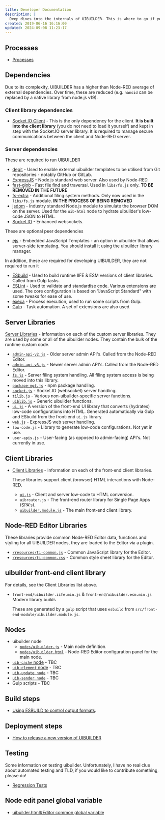 ```yaml
---
title: Developer Documentation
description: |
  Deep dives into the internals of UIBUILDER. This is where to go if you need to understand how things work. These documents may lag behind the actual code however, so it is always worth also referencing the current codebase.
created: 2019-06-16 16:16:00
updated: 2024-09-08 11:23:17
---
```


## Processes

* [Processes](processes/README.md)

## Dependencies

Due to its complexity, UIBUILDER has a higher than Node-RED average of external dependencies. Over time, these are reduced (e.g. `nanoid` can be replaced by a native library from node.js v19).

### Client library dependencies

* [Socket.IO Client](https://www.npmjs.com/package/socket.io-client) - This is the only dependency for the client. **It is built into the client library** (you do not need to load it yourself) and kept in step with the Socket.IO server library. It is required to manage secure communications between the client and Node-RED server.

### Server dependencies

These are required to run UIBUILDER

* [degit](https://www.npmjs.com/package/degit) - Used to enable external uibuilder templates to be utilised from Git repositories - notably GitHub or GitLab.
* [ExpressJS](https://www.npmjs.com/package/express) - Node.js standard web server. Also used by Node-RED.
* [fast-glob](https://www.npmjs.com/package/fast-glob) - Fast file find and traversal. Used in `libs/fs.js` only. **TO BE REMOVED IN THE FUTURE**
* [fs-extra](https://www.npmjs.com/package/fs-extra) - Additional filing system methods. Only now used in the `libs/fs.js` module. **IN THE PROCESS OF BEING REMOVED**
* [jsdom](https://www.npmjs.com/package/jsdom) - Industry standard Node.js module to simulate the browser DOM on the server. Used for the `uib-html` node to hydrate uibuilder's low-code JSON to HTML.
* [Socket.IO](https://www.npmjs.com/package/socket.io) - Enhanced websockets.

These are optional peer dependencies

* [ejs](https://www.npmjs.com/package/ejs) - Embedded JavaScript Templates - an option in uibuilder that allows server-side templating. You should install it using the uibuilder library manager.

In addition, these are required for developing UIBUILDER, they are not required to run it

* [ESbuild]() - Used to build runtime IIFE & ESM versions of client libraries. Called from Gulp tasks.
* [ESLint]() - Used to validate and standardise code. Various extensions are used. The core configuration is based on "JavaScript Standard" with some tweaks for ease of use.
* [execa](https://www.npmjs.com/package/execa) - Process execution, used to run some scripts from Gulp.
* [Gulp]() - Task automation. A set of extensions are also used.


## Server Libraries

[Server Libraries](dev/server-libs/README.md) - Information on each of the custom server libraries. They are used by some or all of the uibuilder nodes. They contain the bulk of the runtime custom code.

* [`admin-api-v2.js`](dev/server-libs/admin-api-v2) - Older server admin API's. Called from the Node-RED Editor.
* [`admin-api-v3.js`](dev/server-libs/admin-api-v3) - Newer server admin API's. Called from the Node-RED Editor.
* [`fs.js`](dev/server-libs/fs) - Server filing system handling. All filing system access is being moved into this library.
* [`package-mgt.js`](dev/server-libs/package-mgt) - npm package handling.
* [`socket.js`](dev/server-libs/socket) - Socket.IO (websocket) server handling.
* [`tilib.js`](dev/server-libs/tilib) - Various non-uibuilder-specific server functions.
* [`uiblib.js`](dev/server-libs/uiblib) - Generic uibuilder functions.
* [`ui.js`](dev/client-libs/ui) - A version of the front-end UI library that converts (hydrates) low-code configurations into HTML. Generated automatically via Gulp and ESbuild from the front-end `ui.js` library.
* [`web.js`](dev/server-libs/web) - ExpressJS web server handling.
* `low-code.js` - Library to generate low-code configurations. Not yet in use.
* `user-apis.js` - User-facing (as opposed to admin-facing) API's. Not currently in use.

## Client Libraries

* [Client Libraries](dev/client-libs/README.md) - Information on each of the front-end client libraries.

  These libraries support client (browser) HTML interactions with Node-RED.

  * [`ui.js`](dev/client-libs/ui) - Client and server low-code to HTML conversion.
  * `uibrouter.js` - The front-end router library for Single Page Apps (SPA's).
  * [`uibuilder.module.js`](dev/client-libs/uibuilder-module) - The main front-end client library.

## Node-RED Editor Libraries

These libraries provide common Node-RED Editor data, functions and styling for all UIBUILDER nodes, they are loaded to the Editor via a plugin.

* [`/resources/ti-common.js`](dev/editor-libs/ti-common) - Common JavaScript library for the Editor.
* [`/resources/ti-common.css`](dev/editor-libs/ti-common-css) - Common style sheet library for the Editor.

## uibuilder front-end client library

  For details, see the Client Libraries list above.

  * `front-end/uibuilder.iife.min.js` & `front-end/uibuilder.esm.min.js` Modern library builds
  
    These are generated by a `gulp` script that uses `esbuild` from `src/front-end-module/uibuilder.module.js`.

## Nodes

* uibuilder node
  * [`nodes/uibuilder.js`](dev/uibuilder-js.md) - Main node definition.
  * [`nodes/uibuilder.html`](dev/uibuilder-html.md) - Node-RED Editor configuration panel for the main node.
* [`uib-cache` node](nodes/uib-cache) - TBC
* [`uib-element` node](nodes/uib-element) - TBC
* [`uib-update node`](nodes/uib-update) - TBC
* [`uib-sender node`](nodes/uib-sender) - TBC
* Gulp scripts - TBC

## Build steps

* [Using ESBUILD to control output formats](dev/build-steps.md).

## Deployment steps

* [How to release a new version of UIBUILDER](dev/release-steps.md).

## Testing

Some information on testing uibuilder. Unfortunately, I have no real clue about automated testing and TLD, if you would like to contribute something, please do!

* [Regression Tests](dev/regression-tests.md)

## Node edit panel global variable

* [uibuilder.html#Editor common global variable](dev/uibuilder-html#editor-common-global-variable)
